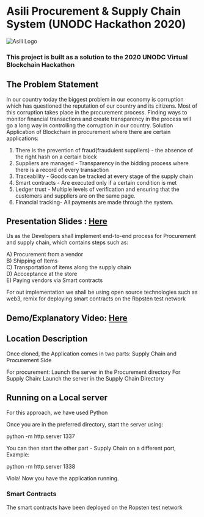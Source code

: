 # Asili Procurement & Supply Chain System (UNODC Hackathon 2020)
![Asili Logo](https://github.com/enjuguna/Blockchain-procurement-DAPP/blob/master/Asili.png?raw=true)

### This project is built as a solution to the 2020 UNODC Virtual Blockchain Hackathon
## The Problem Statement
In our country today the biggest problem in our economy is corruption which has questioned the reputation of our country and its citizens.
Most of this corruption takes place in the procurement process. 
Finding ways to monitor financial transactions and create transparency in the process will go a long way in controlling the corruption in our country. 
Solution Application of Blockchain in procurement where there are certain applications: 
1. There is the prevention of fraud(fraudulent suppliers) - the absence of the right hash on a certain block 
2. Suppliers are managed - Transparency in the bidding process where there is a record of every transaction 
3. Traceability - Goods can be tracked at every stage of the supply chain 
4. Smart contracts - Are executed only if a certain condition is met 
5. Ledger trust - Multiple levels of verification and ensuring that the customers and suppliers are on the same page. 
6. Financial tracking- All payments are made through the system.

## Presentation Slides : [Here](https://docs.google.com/presentation/d/1FmhQpeytOuIVX-kCDtWUTvJrU5UUP4asUa9c1ojB1os/edit?usp=sharing) 


Us as the Developers shall implement end-to-end process for Procurement and supply chain, which contains steps such as: 

A) Procurement from a vendor </br>
B) Shipping of Items </br>
C) Transportation of items along the supply chain </br>
D) Accceptance at the store  </br>
E) Paying vendors via Smart contracts  </br>

For out implementation we shall be using open source technologies such as web3, remix for deploying smart contracts on the Ropsten test network


## Demo/Explanatory Video: [Here](https://youtu.be/gW_-CeEb3kc)



## Location Description
Once cloned, the Application comes in two parts: Supply Chain and Procurement Side

For procurement: Launch the server in the Procurement directory
For Supply Chain: Launch the server in the Supply Chain Directory


## Running on a Local server
  For this approach, we have used Python
  
  Once you are in the preferred directory, start the server using: 
  
  python -m http.server 1337
  
  You can then start the other part - Supply Chain on a different port, Example:
  
  python -m http.server 1338
  
  Viola! Now you have the application running.
  
  
  ### Smart Contracts
  The smart contracts have been deployed on the Ropsten test network
